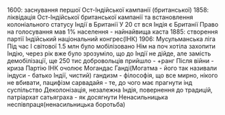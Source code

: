 1600: заснування першої Ост-Індійської кампанії (британської)
1858: ліквідація Ост-Індійської британської кампанії та встановлення колоніального статусу Індії в Британії
У 20 ст вся Індія є Британії
Право на голосування мав 1% населення - найнайвища каста
1885: створення партії Індійський національний конгрес(ІНК)
1906: Мусульманська ліга
Під час І світової 1.5 млн було мобілізовано
Нім на поч хотіла захопити Індію, через рік вже було зрозуміло, що до Індії не дійде, але замість демобілізації, ще 250 тис добровольців прийшло - +ранг
Після війни - криза
Партію ІНК очолює Могандас Ганді(Могатма - його так називали індуси - батько Індії, чистий)
гандизм - філософія, що все мирно, нікого не вбивати, пацифізм
сарвадайя - те, до чого має прагнути інд суспільство
  Деколонізація, незалежна Індія, повернення до традицій, патріархат
сатьяграха - як досягнути
  Ненасильницька неспівпраця(ненасильницька боротьба)
